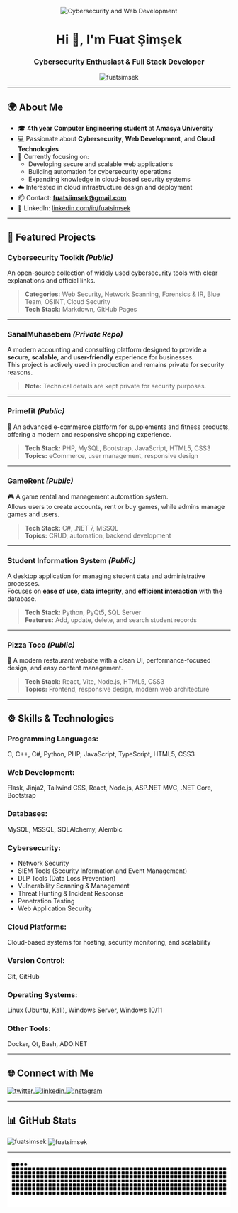 <p align="center">   
   <img src="https://cdn.prod.website-files.com/601be0f0f62d8b2e2a92b830/6511b5215165096a2816d85a_web-development-cybersecurity-p-500.png" alt="Cybersecurity and Web Development" style="width: auto; height: auto; object-fit: contain;"> 
</p> 

<h1 align="center">Hi 👋, I'm Fuat Şimşek</h1> 
<h3 align="center">Cybersecurity Enthusiast & Full Stack Developer</h3>  

<p align="center"> 
   <img src="https://komarev.com/ghpvc/?username=fuatsimsek&label=Profile%20views&color=0e75b6&style=flat" alt="fuatsimsek" />
</p>

---

## 🌍 About Me
- 🎓 **4th year Computer Engineering student** at **Amasya University**  
- 💻 Passionate about **Cybersecurity**, **Web Development**, and **Cloud Technologies**  
- 🔭 Currently focusing on:
  - Developing secure and scalable web applications
  - Building automation for cybersecurity operations
  - Expanding knowledge in cloud-based security systems
- ☁️ Interested in cloud infrastructure design and deployment  
- 📫 Contact: **fuatsiimsek@gmail.com**  
- 💼 LinkedIn: [linkedin.com/in/fuatsimsek](https://linkedin.com/in/fuatsimsek)

---

## 🚀 Featured Projects

### Cybersecurity Toolkit *(Public)*
An open-source collection of widely used cybersecurity tools with clear explanations and official links.  
> **Categories:** Web Security, Network Scanning, Forensics & IR, Blue Team, OSINT, Cloud Security  
> **Tech Stack:** Markdown, GitHub Pages

---

### SanalMuhasebem *(Private Repo)*
A modern accounting and consulting platform designed to provide a **secure**, **scalable**, and **user-friendly** experience for businesses.  
This project is actively used in production and remains private for security reasons.  
> **Note:** Technical details are kept private for security purposes.

---

### Primefit *(Public)*
💪 An advanced e-commerce platform for supplements and fitness products, offering a modern and responsive shopping experience.  
> **Tech Stack:** PHP, MySQL, Bootstrap, JavaScript, HTML5, CSS3  
> **Topics:** eCommerce, user management, responsive design

---

### GameRent *(Public)*
🎮 A game rental and management automation system.  
Allows users to create accounts, rent or buy games, while admins manage games and users.  
> **Tech Stack:** C#, .NET 7, MSSQL  
> **Topics:** CRUD, automation, backend development

---

### Student Information System *(Public)*
A desktop application for managing student data and administrative processes.  
Focuses on **ease of use**, **data integrity**, and **efficient interaction** with the database.  
> **Tech Stack:** Python, PyQt5, SQL Server  
> **Features:** Add, update, delete, and search student records

---

### Pizza Toco *(Public)*
🍕 A modern restaurant website with a clean UI, performance-focused design, and easy content management.  
> **Tech Stack:** React, Vite, Node.js, HTML5, CSS3  
> **Topics:** Frontend, responsive design, modern web architecture

---

## ⚙️ Skills & Technologies

### **Programming Languages:**
C, C++, C#, Python, PHP, JavaScript, TypeScript, HTML5, CSS3

### **Web Development:**
Flask, Jinja2, Tailwind CSS, React, Node.js, ASP.NET MVC, .NET Core, Bootstrap

### **Databases:**
MySQL, MSSQL, SQLAlchemy, Alembic

### **Cybersecurity:**
- Network Security  
- SIEM Tools (Security Information and Event Management)  
- DLP Tools (Data Loss Prevention)  
- Vulnerability Scanning & Management  
- Threat Hunting & Incident Response  
- Penetration Testing  
- Web Application Security

### **Cloud Platforms:**
Cloud-based systems for hosting, security monitoring, and scalability

### **Version Control:**
Git, GitHub

### **Operating Systems:**
Linux (Ubuntu, Kali), Windows Server, Windows 10/11

### **Other Tools:**
Docker, Qt, Bash, ADO.NET

---

## 🌐 Connect with Me
<p align="left"> 
   <a href="https://twitter.com/fuatsiimsek" target="blank">
      <img align="center" src="https://raw.githubusercontent.com/rahuldkjain/github-profile-readme-generator/master/src/images/icons/Social/twitter.svg" alt="twitter" height="30" width="40" />
   </a> 
   <a href="https://linkedin.com/in/fuatsimsek" target="blank">
      <img align="center" src="https://raw.githubusercontent.com/rahuldkjain/github-profile-readme-generator/master/src/images/icons/Social/linked-in-alt.svg" alt="linkedin" height="30" width="40" />
   </a> 
   <a href="https://instagram.com/fuatsiimsek" target="blank">
      <img align="center" src="https://raw.githubusercontent.com/rahuldkjain/github-profile-readme-generator/master/src/images/icons/Social/instagram.svg" alt="instagram" height="30" width="40" />
   </a> 
</p>  

---

## 📊 GitHub Stats
<p><img align="left" src="https://github-readme-stats.vercel.app/api/top-langs?username=fuatsimsek&show_icons=true&theme=dark&locale=en&layout=compact" alt="fuatsimsek" /></p>  
<p>&nbsp;<img align="center" src="https://github-readme-stats.vercel.app/api?username=fuatsimsek&show_icons=true&theme=dark&locale=en" alt="fuatsimsek" /></p>   

---

<picture>   
   <source media="(prefers-color-scheme: dark)" srcset="https://raw.githubusercontent.com/fuatsimsek/fuatsimsek/output/github-contribution-grid-snake-dark.svg">   
   <source media="(prefers-color-scheme: light)" srcset="https://raw.githubusercontent.com/fuatsimsek/fuatsimsek/output/github-contribution-grid-snake.svg">   
   <img alt="github contribution grid snake animation" src="https://raw.githubusercontent.com/fuatsimsek/fuatsimsek/output/github-contribution-grid-snake.svg"> 
</picture>
